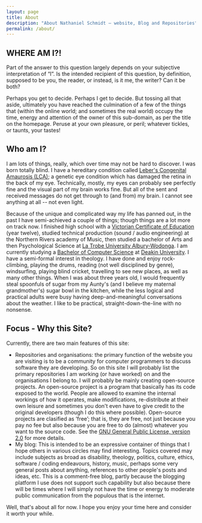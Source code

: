 ```yaml
---
layout: page
title: About
description: "About Nathaniel Schmidt – website, Blog and Repositories"
permalink: /about/
---
```


## WHERE AM I?!
Part of the answer to this question largely depends on your subjective interpretation of &ldquo;I&rdquo;.  Is the intended recipient of this question, by 	definition, supposed to be you, the reader, or instead, is it me, the writer? Can it be both?

Perhaps you get to decide.  Perhaps I get to decide.  But tossing all that aside, ultimately you have reached the culmination of a few of the things that (within the online world; and sometimes the real world) occupy the time, energy and attention of the owner of this sub-domain, as per the title on the homepage.  Peruse at your own pleasure, or peril; whatever tickles, or taunts, your tastes!

## Who am I?
I am lots of things, really, which over time may not be hard to discover.  I was born totally blind.  I have a hereditary condition called [Leber's Congenital Amaurosis (LCA)](https://ghr.nlm.nih.gov/condition/leber-congenital-amaurosis); a genetic eye condition which has damaged the retina in the back of my eye.  Technically, mostly, my eyes can probably see perfectly fine and the visual part of my brain works fine.  But all of the sent and received messages do not get through to (and from) my brain.  I cannot see anything at all -- not even light.

Because of the unique and complicated way my life has panned out, in the past I have semi-achieved a couple of things; though things are a lot more on track now.  I finished high school with a [Victorian Certificate of Education](https://www.vcaa.vic.edu.au/assessment/results/Pages/vce-certificate.aspx) (year twelve), studied technical production (sound / audio engineering) at the Northern Rivers academy of Music, then studied a bachelor of Arts and then Psychological Science at [La Trobe University Albury-Wodonga](https://www.latrobe.edu.au/aw/).  I am currently studying a [Bachelor of Computer Science](https://apps.deakin.edu.au/current-students-courses/course.php?course=S306&version=1&keywords=&study_level=&area=) at [Deakin University](https://www.deakin.edu.au/).  I have a semi-formal interest in theology.  I have done and enjoy rock-climbing, playing the drums, reading (not well disciplined by genre), windsurfing, playing blind cricket, travelling to see new places, as well as many other things.  When I was about three years old, I would frequently steal spoonfuls of sugar from my Aunty's (and I believe my maternal grandmother's) sugar bowl in the kitchen, while the less logical and practical adults were busy having deep-and-meaningful conversations about the weather.  I like to be practical, straight-down-the-line with no nonsense.

## Focus - Why this Site?
Currently, there are two main features of this site:

* Repositories and organisations: the primary function of the website you are visiting is to be a community for computer programmers to discuss software they are developing.  So on this site I will probably list the primary repositories I am working (or have worked) on and the organisations I belong to.  I will probably be mainly creating open-source projects.  An open-source project is a program that basically has its code exposed to the world.  People are allowed to examine the internal workings of how it operates, make modifications, re-distribute at their own leisure and sometimes you don't even have to give credit to the original developers (though I do this where possible).  Open-source projects are clasified as &lsquo;free&rsquo;; that is, they are free, not just because you pay no fee but also because you are free to do (almost) whatever you want to the source code.  See the [GNU General Public License, version 2.0](https://www.gnu.org/licenses/old-licenses/gpl-2.0.en.html) for more details.
* My blog: This is intended to be an expressive container of things that I hope others in various circles may find interesting.  Topics covered may include subjects as broad as disability, theology, politics, culture, ethics, software / coding endeavours, history, music, perhaps some very general posts about anything, references to other people's posts and ideas, etc.  This is a comment-free blog, partly because the blogging platform I use does not support such capability but also because there will be times where I will simply not have the time or energy to moderate public communication from the populous that is the internet.

Well, that's about all for now.  I hope you enjoy your time here and consider it worth your while.